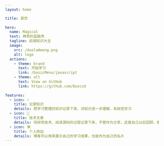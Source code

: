 ```yaml
---
layout: home

title: 首页
 
hero:
  name: Magical
  text: 神奇的蓝脑壳
  tagline: 前端知识大全
  image:
    src: /duolaAmeng.png
    alt: logo
  actions:
    - theme: brand
      text: 开始学习
      link: /basicMenu/javascript
    - theme: alt
      text: View on GitHub
      link: https://github.com/Duxczd
 
features:
  - icon: ⚡️
    title: 记录知识
    details: 把学习整理的知识记录下来，对知识进一步理解，系统性学习
  - icon: 🖖
    title: 技术文章
    details: 将研究技术、阅读源码的过程记录下来，不管作为分享，还是自己以后回顾，都是一种很不错的方式
  - icon: 🛠️
    title: 个人网站
    details: 博客可以用来展示自己的学习成果，也能作为自己的名片
---
```


